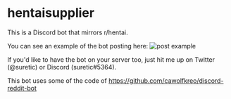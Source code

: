 # hentaisupplier

This is a Discord bot that mirrors r/hentai.

You can see an example of the bot posting here:
![post example](https://i.imgur.com/eVTTpuZ.png)

If you'd like to have the bot on your server too, just hit me up on Twitter (@suretic) or Discord (suretic#5364).

This bot uses some of the code of https://github.com/cawolfkreo/discord-reddit-bot
